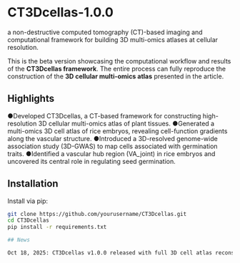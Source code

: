 # CT3Dcellas-1.0.0
a non-destructive computed tomography (CT)-based imaging and computational framework for building 3D multi-omics atlases at cellular resolution.

This is the beta version showcasing the computational workflow and results of the **CT3Dcellas framework**. The entire process can fully reproduce the construction of the **3D cellular multi-omics atlas** presented in the article.

## Highlights
●Developed CT3Dcellas, a CT-based framework for constructing high-resolution 3D cellular multi-omics atlas of plant tissues.
●Generated a multi-omics 3D cell atlas of rice embryos, revealing cell-function gradients along the vascular structure.
●Introduced a 3D-resolved genome-wide association study (3D-GWAS) to map cells associated with germination traits.
●Identified a vascular hub region (VA_joint) in rice embryos and uncovered its central role in regulating seed germination.

## Installation
Install via pip:
```bash
git clone https://github.com/yourusername/CT3Dcellas.git
cd CT3Dcellas
pip install -r requirements.txt

## News

Oct 18, 2025: CT3Dcellas v1.0.0 released with full 3D cell atlas reconstruction workflow
